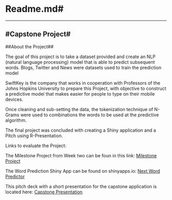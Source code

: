 # Readme.md#
---------------
#Capstone Project#
------------------

##About the Project##

The goal of this project is to take a dataset provided and create an NLP (natural language processing) model that is able to predict subsequent words. Blogs, Twitter and News were datasets used to train the prediction model

SwiftKey is the company that works in cooperation with Professors of the Johns Hopkins University to prepare this Project, with objective to construct a predictive model that makes easier for people to type on their mobile devices.

Once cleaning and sub-setting the data, the tokenization technique of N-Grams were used to combinations the words to be used at the predictive algorithm.

The final project was concluded with creating a Shiny application and a Pitch using R-Presentation.

Links to evaluate the Project:

The Milestone Project from Week two can be foun in this link: [Milestone Project](http://www.rpubs.com/mmdaraja/capstonemilestonereport)

The Word Prediction Shiny App can be found on shinyapps.io: [Next Word Predictor](https://rajajayaram.shinyapps.io/CapstoneShiny/)

This pitch deck with a short presentation for the capstone application is located here: [Capstone Presentation](http://rpubs.com/mmdaraja/capstonepresentation)
